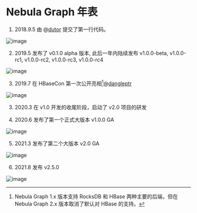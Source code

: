# Nebula Graph 年表

1. 2018.9.5 由 @[dutor](https://github.com/dutor) 提交了第一行代码。

![image](https://docs-cdn.nebula-graph.com.cn/books/images/dutor.png)

2. 2019.5 发布了 v0.1.0 alpha 版本, 此后一年内陆续发布 v1.0.0-beta, v1.0.0-rc1, v1.0.0-rc2, v1.0.0-rc3, v1.0.0-rc4

![image](https://docs-cdn.nebula-graph.com.cn/books/images/v010.png)

3. 2019.7 在 HBaseCon 第一次公开亮相[^Hbasecon]@[dangleptr](https://github.com/dangleptr)

![image](https://www-cdn.nebula-graph.com.cn/nebula-blog/HBase01.png)

[^Hbasecon]: Nebula Graph 1.x 版本支持 RocksDB 和 HBase 两种主要的后端，但在 Nebula Graph 2.x 版本取消了默认对 HBase 的支持。

3. 2020.3 在 v1.0 开发的收尾阶段，启动了 v2.0 项目的研发

4. 2020.6 发布了第一个正式大版本 v1.0.0 GA

![image](https://docs-cdn.nebula-graph.com.cn/books/images/v100GA.png)

5. 2021.3 发布了第二个大版本 v2.0 GA

![image](https://docs-cdn.nebula-graph.com.cn/books/images/v200.png)

6. 2021.8 发布 v2.5.0

![image](https://docs-cdn.nebula-graph.com.cn/books/images/2.5.0.png)